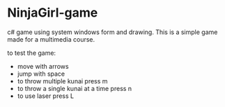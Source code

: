 # NinjaGirl-game

c# game using system windows form and drawing.
This is a simple game made for a multimedia course.

to test the game:
  - move with arrows
  - jump with space
  - to throw multiple kunai press m
  - to throw a single kunai at a time press n
  - to use laser press L
    
